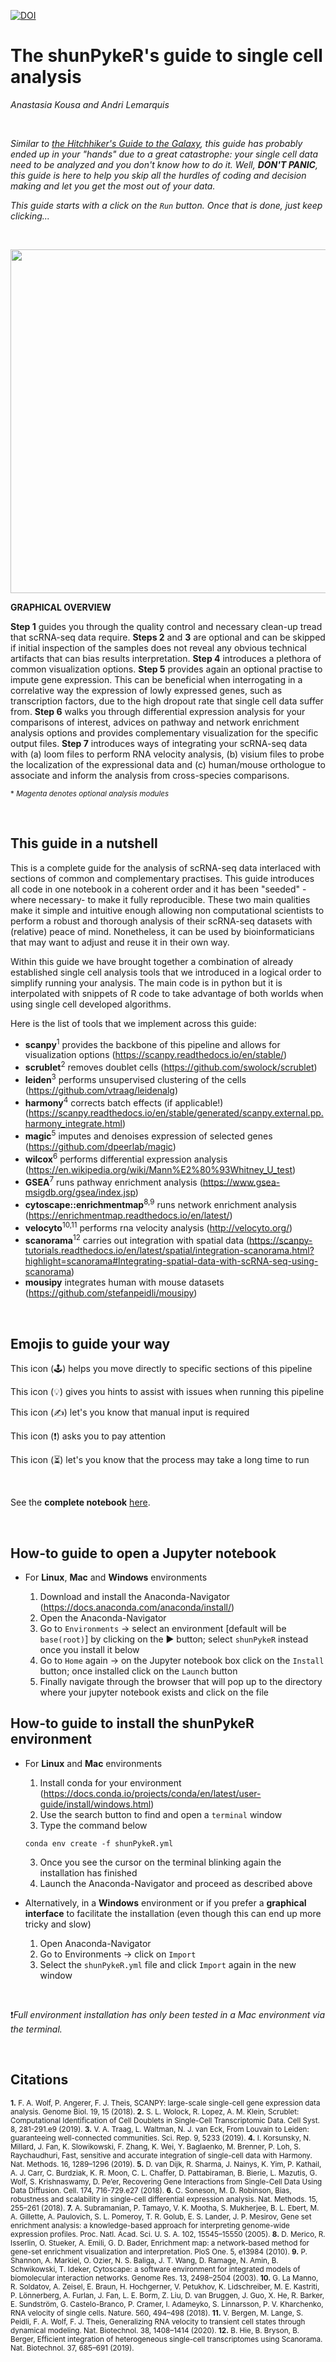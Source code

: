 [![DOI](https://zenodo.org/badge/402799957.svg)](https://zenodo.org/badge/latestdoi/402799957)
# The shunPykeR's guide to single cell analysis
*Anastasia Kousa and Andri Lemarquis*

<br/>


*Similar to [the Hitchhiker's Guide to the Galaxy](https://en.wikipedia.org/wiki/The_Hitchhiker%27s_Guide_to_the_Galaxy), this guide has probably ended up in your "hands" due to a great catastrophe: your single cell data need to be analyzed and you don't know how to do it. Well, **DON'T PANIC**, this guide is here to help you skip all the hurdles of coding and decision making and let you get the most out of your data.*

*This guide starts with a click on the `Run` button. Once that is done, just keep clicking...*

<br/>

<p float="left">
  <img width="550" src="infographics/shunPykeR_infographic.png"> 
    
**GRAPHICAL OVERVIEW**

**Step 1** guides you through the quality control and necessary clean-up tread that scRNA-seq data require. **Steps 2** and **3** are optional and can be skipped if initial inspection of the samples does not reveal any obvious technical artifacts that can bias results interpretation. **Step 4** introduces a plethora of common visualization options. **Step 5** provides again an optional practise to impute gene expression. This can be beneficial when interrogating in a correlative way the expression of lowly expressed genes, such as transcription factors, due to the high dropout rate that single cell data suffer from. **Step 6** walks you through differential expression analysis for your comparisons of interest, advices on pathway and network enrichment analysis options and provides complementary visualization for the specific output files. **Step 7** introduces ways of integrating your scRNA-seq data with (a) loom files to perform RNA velocity analysis, (b) visium files to probe the localization of the expressional data and (c) human/mouse orthologue to associate and inform the analysis from cross-species comparisons.

<sup> * *Magenta denotes optional analysis modules*</sup> 

<br/>



##  This guide in a nutshell


This is a complete guide for the analysis of scRNA-seq data interlaced with sections of common and complementary practises. This guide introduces all code in one notebook in a coherent order and it has been "seeded" -where necessary- to make it fully reproducible. These two main qualities make it simple and intuitive enough allowing non computational scientists to perform a robust and thorough analysis of their scRNA-seq datasets with (relative) peace of mind. Nonetheless, it can be used by bioinformaticians that may want to adjust and reuse it in their own way. 

Within this guide we have brought together a combination of already established single cell analysis tools that we introduced in a logical order to simplify running your analysis. The main code is in python but it is interpolated with snippets of R code to take advantage of both worlds when using single cell developed algorithms.

Here is the list of tools that we implement across this guide:
- **scanpy**<sup>1</sup> provides the backbone of this pipeline and allows for visualization options (https://scanpy.readthedocs.io/en/stable/)
- **scrublet**<sup>2</sup> removes doublet cells (https://github.com/swolock/scrublet)
- **leiden**<sup>3</sup> performs unsupervised clustering of the cells (https://github.com/vtraag/leidenalg)
- **harmony**<sup>4</sup> corrects batch effects (if applicable!) (https://scanpy.readthedocs.io/en/stable/generated/scanpy.external.pp.harmony_integrate.html)
- **magic**<sup>5</sup> imputes and denoises expression of selected genes (https://github.com/dpeerlab/magic)
- **wilcox**<sup>6</sup> performs differential expression analysis (https://en.wikipedia.org/wiki/Mann%E2%80%93Whitney_U_test)
- **GSEA**<sup>7</sup> runs pathway enrichment analysis (https://www.gsea-msigdb.org/gsea/index.jsp)
- **cytoscape::enrichmentmap**<sup>8,9</sup> runs network enrichment analysis (https://enrichmentmap.readthedocs.io/en/latest/)
- **velocyto**<sup>10,11</sup> performs rna velocity analysis (http://velocyto.org/)
- **scanorama**<sup>12</sup> carries out integration with spatial data (https://scanpy-tutorials.readthedocs.io/en/latest/spatial/integration-scanorama.html?highlight=scanorama#Integrating-spatial-data-with-scRNA-seq-using-scanorama)
- **mousipy** integrates human with mouse datasets (https://github.com/stefanpeidli/mousipy)

<br/>
  
## Emojis to guide your way
  
 
This icon (🕹️) helps you move directly to specific sections of this pipeline

This icon (💡) gives you hints to assist with issues when running this pipeline

This icon (✍️) let's you know that manual input is required

This icon (❗) asks you to pay attention

This icon (⏳) let's you know that the process may take a long time to run
  
<br/>

See the **complete notebook** [here](notebooks/shunPykeR_guide.ipynb).

<br/>


  
## How-to guide to open a Jupyter notebook

- For **Linux**, **Mac** and **Windows** environments

    1. Download and install the Anaconda-Navigator (https://docs.anaconda.com/anaconda/install/)
    2. Open the Anaconda-Navigator
    3. Go to `Environments` -> select an environment [default will be ` base(root)`] by clicking on the ▶️ button; select `shunPykeR` instead once you install it below
    4. Go to `Home` again -> on the Jupyter notebook box click on the `Install` button; once installed click on the `Launch` button
    5. Finally navigate through the browser that will pop up to the directory where your jupyter notebook exists and click on the file  


## How-to guide to install the shunPykeR environment

- For **Linux** and **Mac** environments

    1. Install conda for your environment (https://docs.conda.io/projects/conda/en/latest/user-guide/install/windows.html)
    2. Use the search button to find and open a `terminal` window
    3. Type the command below
   
    ```
    conda env create -f shunPykeR.yml
    ```
    3. Once you see the cursor on the terminal blinking again the installation has finished
    4. Launch the Anaconda-Navigator and proceed as described above


- Alternatively, in a **Windows** environment or if you prefer a **graphical interface** to facilitate the installation (even though this can end up more tricky and slow)

    1. Open Anaconda-Navigator 
    2. Go to Environments -> click on `Import`
    3. Select the `shunPykeR.yml` file and click `Import` again in the new window

<br/>

❗*Full environment installation has only been tested in a Mac environment via the terminal.*
  

<br/>

  
  
## Citations
<sup>**1.** 	F. A. Wolf, P. Angerer, F. J. Theis, SCANPY: large-scale single-cell gene expression data analysis. Genome Biol. 19, 15 (2018).
**2.** 	S. L. Wolock, R. Lopez, A. M. Klein, Scrublet: Computational Identification of Cell Doublets in Single-Cell Transcriptomic Data. Cell Syst. 8, 281-291.e9 (2019).
**3.** 	V. A. Traag, L. Waltman, N. J. van Eck, From Louvain to Leiden: guaranteeing well-connected communities. Sci. Rep. 9, 5233 (2019).
**4.** I. Korsunsky, N. Millard, J. Fan, K. Slowikowski, F. Zhang, K. Wei, Y. Baglaenko, M. Brenner, P. Loh, S. Raychaudhuri, Fast, sensitive and accurate integration of single-cell data with Harmony. Nat. Methods. 16, 1289–1296 (2019).
**5.** 	D. van Dijk, R. Sharma, J. Nainys, K. Yim, P. Kathail, A. J. Carr, C. Burdziak, K. R. Moon, C. L. Chaffer, D. Pattabiraman, B. Bierie, L. Mazutis, G. Wolf, S. Krishnaswamy, D. Pe’er, Recovering Gene Interactions from Single-Cell Data Using Data Diffusion. Cell. 174, 716-729.e27 (2018).
**6.** 	C. Soneson, M. D. Robinson, Bias, robustness and scalability in single-cell differential expression analysis. Nat. Methods. 15, 255–261 (2018).
**7.** 	A. Subramanian, P. Tamayo, V. K. Mootha, S. Mukherjee, B. L. Ebert, M. A. Gillette, A. Paulovich, S. L. Pomeroy, T. R. Golub, E. S. Lander, J. P. Mesirov, Gene set enrichment analysis: a knowledge-based approach for interpreting genome-wide expression profiles. Proc. Natl. Acad. Sci. U. S. A. 102, 15545–15550 (2005).
**8.** 	D. Merico, R. Isserlin, O. Stueker, A. Emili, G. D. Bader, Enrichment map: a network-based method for gene-set enrichment visualization and interpretation. PloS One. 5, e13984 (2010).
**9.** 	P. Shannon, A. Markiel, O. Ozier, N. S. Baliga, J. T. Wang, D. Ramage, N. Amin, B. Schwikowski, T. Ideker, Cytoscape: a software environment for integrated models of biomolecular interaction networks. Genome Res. 13, 2498–2504 (2003).
**10.** 	G. La Manno, R. Soldatov, A. Zeisel, E. Braun, H. Hochgerner, V. Petukhov, K. Lidschreiber, M. E. Kastriti, P. Lönnerberg, A. Furlan, J. Fan, L. E. Borm, Z. Liu, D. van Bruggen, J. Guo, X. He, R. Barker, E. Sundström, G. Castelo-Branco, P. Cramer, I. Adameyko, S. Linnarsson, P. V. Kharchenko, RNA velocity of single cells. Nature. 560, 494–498 (2018).
**11.** 	V. Bergen, M. Lange, S. Peidli, F. A. Wolf, F. J. Theis, Generalizing RNA velocity to transient cell states through dynamical modeling. Nat. Biotechnol. 38, 1408–1414 (2020).
**12.** 	B. Hie, B. Bryson, B. Berger, Efficient integration of heterogeneous single-cell transcriptomes using Scanorama. Nat. Biotechnol. 37, 685–691 (2019).

